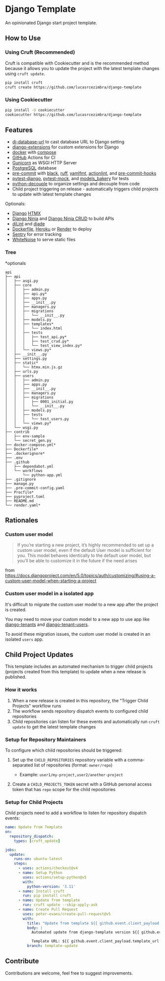 # Django Template

An opinionated Django start project template.


## How to Use
### Using Cruft (Recommended)
Cruft is compatible with Cookiecutter and is the recommended method because it
allows you to update the project with the latest template changes using
`cruft update`.

```bash
pip install cruft
cruft create https://github.com/lucasrcezimbra/django-template
```

### Using Cookiecutter
```bash
pip install -U cookiecutter
cookiecutter https://github.com/lucasrcezimbra/django-template
```


## Features
- [dj-database-url](https://github.com/kennethreitz/dj-database-url) to cast database URL to Django setting
- [django-extensions](https://github.com/django-extensions/django-extensions) for custom extensions for Django
- [docker](https://www.docker.com/) with [compose](https://github.com/docker/compose)
- [GitHub](https://github.com/) Actions for CI
- [Gunicorn](https://gunicorn.org/) as WSGI HTTP Server
- [PostgreSQL](https://www.postgresql.org/) database
- [pre-commit](https://github.com/pre-commit/pre-commit) with
[black](https://github.com/psf/black),
[ruff](https://github.com/astral-sh/ruff),
[yamlfmt](https://github.com/google/yamlfmt),
[actionlint](https://github.com/rhysd/actionlint),
and [pre-commit-hooks](https://github.com/pre-commit/pre-commit-hooks)
- [pytest-django](https://github.com/pytest-dev/pytest-django),
[pytest-mock](https://github.com/pytest-dev/pytest-mock),
and [models_bakery](https://github.com/model-bakers/model_bakery) for tests
- [python-decouple](https://github.com/henriquebastos/python-decouple) to organize settings and decouple from code
- Child project triggering on release - automatically triggers child projects to update with latest template changes

Optionals:
- [Django](https://github.com/adamchainz/django-htmx) [HTMX](https://htmx.org/)
- [Django Ninja](https://github.com/vitalik/django-ninja) and [Django Ninja CRUD](https://github.com/hbakri/django-ninja-crud) to build APIs
- [djLint](https://github.com/djlint/djLint) and [djade](https://github.com/adamchainz/djade)
- [Dockerfile](https://www.docker.com/), [Heroku](https://www.heroku.com/) or [Render](https://render.com/) to deploy
- [Sentry](https://sentry.io/) for error tracking
- [WhiteNoise](https://github.com/evansd/whitenoise) to serve static files


### Tree
\*optionals
```shell
api
├── api
│   ├── asgi.py
│   ├── core
│   │   ├── admin.py
│   │   ├── api.py*
│   │   ├── apps.py
│   │   ├── __init__.py
│   │   ├── managers.py
│   │   ├── migrations
│   │   │   └── __init__.py
│   │   ├── models.py
│   │   ├── templates*
│   │   │   └── index.html
│   │   ├── tests
│   │   │   ├── test_api.py*
│   │   │   ├── test_crud.py*
│   │   │   └── test_view_index.py*
│   │   └── views.py*
│   ├── __init__.py
│   ├── settings.py
│   ├── static*
│   │   └── htmx.min.js.gz
│   ├── urls.py
│   ├── users
│   │   ├── admin.py
│   │   ├── apps.py
│   │   ├── __init__.py
│   │   ├── managers.py
│   │   ├── migrations
│   │   │   ├── 0001_initial.py
│   │   │   └── __init__.py
│   │   ├── models.py
│   │   ├── tests
│   │   │   └── test_users.py
│   │   └── views.py*
│   └── wsgi.py
├── contrib
│   ├── env-sample
│   └── secret_gen.py
├── docker-compose.yml*
├── Dockerfile*
├── .dockerignore*
├── .env
├── .github
│   ├── dependabot.yml
│   └── workflows
│       └── python-app.yml
├── .gitignore
├── manage.py
├── .pre-commit-config.yaml
├── Procfile*
├── pyproject.toml
├── README.md
└── render.yaml*
```


## Rationales
### Custom user model
> If you’re starting a new project, it’s highly recommended to set up a custom
> user model, even if the default User model is sufficient for you. This model
> behaves identically to the default user model, but you’ll be able to customize
> it in the future if the need arises

from https://docs.djangoproject.com/en/5.0/topics/auth/customizing/#using-a-custom-user-model-when-starting-a-project


### Custom user model in a isolated app
It's difficult to migrate the custom user model to a new app after the project
is created.

You may need to move your custom model to a new app to use app like
[django-tenants](https://github.com/django-tenants/django-tenants) and
[django-tenant-users](https://github.com/Corvia/django-tenant-users/).

To avoid these migration issues, the custom user model is created in an isolated
`users` app.


## Child Project Updates

This template includes an automated mechanism to trigger child projects (projects created from this template) to update when a new release is published.

### How it works

1. When a new release is created in this repository, the "Trigger Child Projects" workflow runs
2. The workflow sends repository dispatch events to configured child repositories
3. Child repositories can listen for these events and automatically run `cruft update` to get the latest template changes

### Setup for Repository Maintainers

To configure which child repositories should be triggered:

1. Set up the `CHILD_REPOSITORIES` repository variable with a comma-separated list of repositories (format: `owner/repo`)
   - Example: `user1/my-project,user2/another-project`

2. Create a `CHILD_PROJECTS_TOKEN` secret with a GitHub personal access token that has `repo` scope for the child repositories

### Setup for Child Projects

Child projects need to add a workflow to listen for repository dispatch events:

```yaml
name: Update from Template
on:
  repository_dispatch:
    types: [cruft_update]

jobs:
  update:
    runs-on: ubuntu-latest
    steps:
      - uses: actions/checkout@v4
      - name: Setup Python
        uses: actions/setup-python@v5
        with:
          python-version: '3.11'
      - name: Install cruft
        run: pip install cruft
      - name: Update from template
        run: cruft update --skip-apply-ask
      - name: Create Pull Request
        uses: peter-evans/create-pull-request@v5
        with:
          title: "Update from template ${{ github.event.client_payload.template_version }}"
          body: |
            Automated update from django-template version ${{ github.event.client_payload.template_version }}

            Template URL: ${{ github.event.client_payload.template_url }}
          branch: template-update
```


## Contribute
Contributions are welcome, feel free to suggest improvements.
